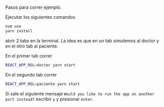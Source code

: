 Pasos para correr ejemplo.

Ejecutar los siguientes comandos
```bash
nvm use
yarn install
```

abrir 2 tabs en la terminal. La idea es que en un tab simulemos al doctor y en el otro tab al paciente.

En el primer tab correr 

```bash
REACT_APP_ROL=doctor yarn start
```

En el segundo tab correr

```bash
REACT_APP_ROL=paciente yarn start
```

Si sale el siguiente mensaje `Would you like to run the app on another port instead?` escribir `y` y presionar `enter`.